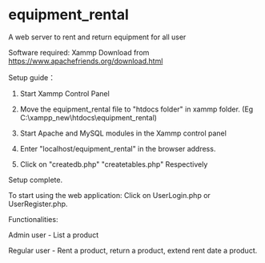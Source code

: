 # equipment_rental
A web server to rent and return equipment for all user

Software required: Xammp
Download from https://www.apachefriends.org/download.html

Setup guide：

1. Start Xammp Control Panel

2) Move the equipment_rental file to "htdocs folder" in xammp folder. (Eg  C:\xampp_new\htdocs\equipment_rental)


3) Start Apache and MySQL modules in the Xammp control panel


4) Enter "localhost/equipment_rental" in the browser address.


5) Click on "createdb.php"	"createtables.php" Respectively



Setup complete.

To start using the web application:
Click on UserLogin.php or UserRegister.php.

Functionalities:

Admin user - List a product 


Regular user - Rent a product, return a product, extend rent date a product.
